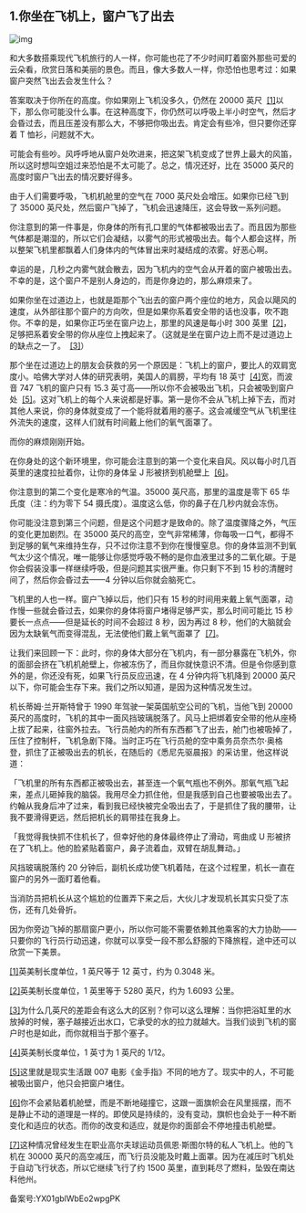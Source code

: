 ## 1.你坐在飞机上，窗户飞了出去
  



![img](https://pic4.zhimg.com/v2-9cfeace70a475b92793adc7c26062d05_r.webp)

和大多数搭乘现代飞机旅行的人一样，你可能也花了不少时间盯着窗外那些可爱的云朵看，欣赏日落和美丽的景色。而且，像大多数人一样，你恐怕也思考过：如果窗户突然飞出去会发生什么？ 


答案取决于你所在的高度。你如果刚上飞机没多久，仍然在 20000 英尺  [[1]](#zhu1)以下，那么你可能没什么事。在这种高度下，你仍然可以呼吸上半小时空气，然后才会昏过去，而且压差没有那么大，不够把你吸出去。肯定会有些冷，但只要你还穿着 T 恤衫，问题就不大。 


可能会有些吵。风呼呼地从窗户处吹进来，把这架飞机变成了世界上最大的风笛，所以这时想叫空姐过来恐怕是不太可能了。总之，情况还好，比在 35000 英尺的高度时窗户飞出去的情况要好得多。 


由于人们需要呼吸，飞机机舱里的空气在 7000 英尺处会增压。如果你已经飞到了 35000 英尺处，然后窗户飞掉了，飞机会迅速降压，这会导致一系列问题。 


你注意到的第一件事是，你身体的所有孔口里的气体都被吸出去了。而且因为那些气体都是潮湿的，所以它们会凝结，以雾气的形式被吸出去。每个人都会这样，所以整架飞机里都飘着人们身体内的气体冒出来时凝结成的浓雾。好恶心啊。 


幸运的是，几秒之内雾气就会散去，因为飞机内的空气会从开着的窗户被吸出去。不幸的是，这个窗户不是别人身边的，而是你身边的，那么麻烦来了。 


如果你坐在过道边上，也就是距那个飞出去的窗户两个座位的地方，风会以飓风的速度，从外部往那个窗户的方向吹，但是如果你系着安全带的话也没事，吹不跑你。不幸的是，如果你正巧坐在窗户边上，那里的风速是每小时 300 英里  [[2]](#zhu2)，足够把系着安全带的你从座位上拽起来了。（这就是坐在窗户边上而不是过道边上的缺点之一了。  [[3]](#zhu3)） 


那个坐在过道边上的朋友会获救的另一个原因是：飞机上的窗户，要比人的双肩宽度小。哈佛大学对人体的研究表明，美国人的肩膀，平均有 18 英寸  [[4]](#zhu4)宽，而波音 747 飞机的窗户只有 15.3 英寸高——所以你不会被吸出飞机，只会被吸到窗户处  [[5]](#zhu5)。这对飞机上的每个人来说都是好事。第一是你不会从飞机上掉下去，而对其他人来说，你的身体就变成了一个能将就着用的塞子。这会减缓空气从飞机里往外流失的速度，这样人们就有时间戴上他们的氧气面罩了。 


而你的麻烦刚刚开始。 


在你身处的这个新环境里，你可能会注意到的第一个变化来自风。风以每小时几百英里的速度拉扯着你，让你的身体呈 J 形被挤到机舱壁上  [[6]](#zhu6)。 


你注意到的第二个变化是寒冷的气温。35000 英尺高，那里的温度是零下 65 华氏度（注：约为零下 54 摄氏度）。温度这么低，你的鼻子在几秒内就会冻伤。 


你可能没注意到第三个问题，但是这个问题才是致命的。除了温度骤降之外，气压的变化更加剧烈。在 35000 英尺的高空，空气非常稀薄，你每吸一口气，都得不到足够的氧气来维持生存，只不过你注意不到你在慢慢窒息。你的身体监测不到氧气太少这个情况，唯一能够让你感觉呼吸不畅的是你血液里过多的二氧化碳。于是你会假装没事一样继续呼吸，但是问题其实很严重。你只剩下不到 15 秒的清醒时间了，然后你会昏过去——4 分钟以后你就会脑死亡。 


飞机里的人也一样。窗户飞掉以后，他们只有 15 秒的时间用来戴上氧气面罩，动作慢一些就会昏过去，如果你的身体将窗户堵得足够严实，那么时间可能比 15 秒要长一点点——但是延长的时间不会超过 8 秒，因为再过 8 秒，他们的大脑就会因为太缺氧气而变得混乱，无法使他们戴上氧气面罩了  [[7]](#zhu7)。 


让我们来回顾一下：此时，你的身体大部分在飞机内，有一部分暴露在飞机外，你的面部会挤在飞机机舱壁上，你被冻伤了，而且你就快意识不清。但是令你感到意外的是，你还没有死，如果飞行员反应迅速，在 4 分钟内将飞机降到 20000 英尺以下，你可能会生存下来。我们之所以知道，是因为这种情况发生过。 


机长蒂姆·兰开斯特曾于 1990 年驾驶一架英国航空公司的飞机，当他飞到 20000 英尺的高度时，飞机的其中一面风挡玻璃脱落了。风马上把绑着安全带的他从座椅上拔了起来，往窗外拉去。飞行员舱内的所有东西都飞了出去，舱门也被吸掉了，压住了控制杆，飞机急剧下降。当时正巧在飞行员舱的空中乘务员奈杰尔·奥格登，抓住了正被吸出去的机长，在随后的《悉尼先驱晨报》的采访里，他这样说道： 


「飞机里的所有东西都正被吸出去，甚至连一个氧气瓶也不例外。那氧气瓶飞起来，差点儿砸掉我的脑袋。我用尽全力抓住他，但是我感到自己也要被吸出去了。约翰从我身后冲了过来，看到我已经快被完全吸出去了，于是抓住了我的腰带，让我不要滑得更远，然后把机长的肩带挂在我身上。 


「我觉得我快抓不住机长了，但幸好他的身体最终停止了滑动，弯曲成 U 形被挤在了飞机上。他的脸紧贴着窗户，鼻子流着血，双臂在胡乱舞动。」 


风挡玻璃脱落约 20 分钟后，副机长成功使飞机着陆，在这个过程里，机长一直在窗户的另外一面盯着他看。 


当消防员把机长从这个尴尬的位置弄下来之后，大伙儿才发现机长其实只受了冻伤，还有几处骨折。 


因为你旁边飞掉的那扇窗户更小，所以你可能不需要依赖其他乘客的大力协助——只要你的飞行员行动迅速，你就可以享受一段不那么舒服的下降旅程，途中还可以欣赏一下美景。 


[[1]](#zw1)英美制长度单位，1 英尺等于 12 英寸，约为 0.3048 米。 


[[2]](#zw2)英美制长度单位，1 英里等于 5280 英尺，约为 1.6093 公里。 


[[3]](#zw3)为什么几英尺的差距会有这么大的区别？你可以这么理解：当你把浴缸里的水放掉的时候，塞子越接近出水口，它承受的水的拉力就越大。当我们谈到飞机的窗户时也是如此，而你就相当于那个塞子。 


[[4]](#zw4)英美制长度单位，1 英寸为 1 英尺的 1/12。 


[[5]](#zw5)这里就是现实生活跟 007 电影《金手指》不同的地方了。现实中的人，不可能被吸出窗户，他只会把窗户堵住。 


[[6]](#zw6)你不会紧贴着机舱壁，而是不断地碰撞它，这跟一面旗帜会在风里摇摆，而不是静止不动的道理是一样的。即使风是持续的，没有变动，旗帜也会处于一种不断变化和适应的状态。而你的改变和适应，就是你的面部会不停地撞击机舱壁。 


[[7]](#zw7)这种情况曾经发生在职业高尔夫球运动员佩恩·斯图尔特的私人飞机上。他的飞机在 30000 英尺的高空减压，而飞行员没能及时戴上面罩。因为在减压时飞机处于自动飞行状态，所以它继续飞行了约 1500 英里，直到耗尽了燃料，坠毁在南达科他州。 


备案号:YX01gblWbEo2wpgPK

